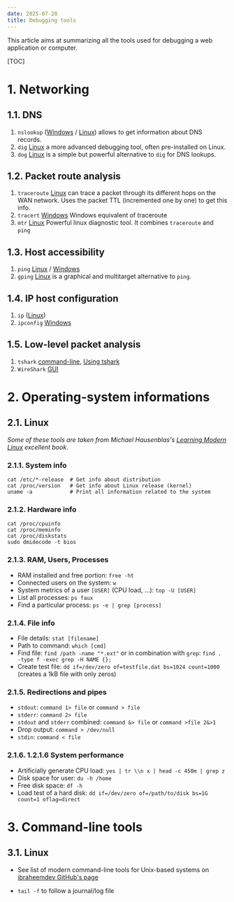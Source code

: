 ```yaml
---
date: 2025-07-28
title: Debugging tools
---
```


This article aims at summarizing all the tools used for debugging a web application or computer.

[TOC]

# 1. Networking

##  1.1. DNS

1. `nslookup` ([Windows](https://learn.microsoft.com/fr-fr/windows-server/administration/windows-commands/nslookup) / [Linux](https://linux.die.net/man/1/nslookup)) allows to get information about DNS records. 
2. `dig` [Linux](https://linux.die.net/man/1/dig) a more advanced debugging tool, often pre-installed on Linux.
3. `dog` [Linux](https://github.com/ogham/dog) is a simple but powerful alternative to `dig` for DNS lookups.

## 1.2. Packet route analysis 

1. `traceroute` [Linux](https://linux.die.net/man/8/traceroute) can trace a packet through its different hops on the WAN network. Uses the packet TTL (incremented one by one) to get this info.
2. `tracert` [Windows](https://learn.microsoft.com/fr-fr/windows-server/administration/windows-commands/tracert) Windows equivalent of traceroute
3. `mtr` [Linux](https://linux.die.net/man/8/mtr) Powerful linux diagnostic tool. It combines `traceroute` and `ping`

## 1.3. Host accessibility

1. `ping` [Linux](https://linux.die.net/man/8/ping) / [Windows](https://learn.microsoft.com/fr-fr/windows-server/administration/windows-commands/ping)
2. `gping` [Linux](https://manpages.debian.org/testing/gping/gping.1.en.html) is a graphical and multitarget alternative to `ping`.

## 1.4. IP host configuration

1. `ip` ([Linux](https://linux.die.net/man/8/ip))
2. `ipconfig` [Windows](https://learn.microsoft.com/fr-fr/windows-server/administration/windows-commands/ipconfig)

## 1.5. Low-level packet analysis

1. `tshark` [command-line](https://www.wireshark.org/docs/man-pages/tshark.html), [Using tshark](https://opensource.com/article/20/1/wireshark-linux-tshark)
2. `WireShark` [GUI](https://www.wireshark.org/)

# 2. Operating-system informations

## 2.1. Linux

_Some of these tools are taken from Michael Hausenblas's [Learning Modern Linux](https://modern-linux.info/) excellent book_.

### 2.1.1. System info

``` { .bash }
cat /etc/*-release  # Get info about distribution
cat /proc/version   # Get info about Linux release (kernel)
uname -a            # Print all information related to the system
```

### 2.1.2. Hardware info

``` { .bash }
cat /proc/cpuinfo
cat /proc/meminfo
cat /proc/diskstats
sudo dmidecode -t bios
```

### 2.1.3. RAM, Users, Processes

- RAM installed and free portion: `free -ht`
- Connected users on the system: `w`
- System metrics of a user `[USER]` (CPU load, ...): `top -U [USER]`
- List all processes: `ps faux`
- Find a particular process: `ps -e | grep [process]`

### 2.1.4. File info

- File details: `stat [filename]`
- Path to command: `which [cmd]`
- Find file: `find /path -name "*.ext"` or in combination with `grep`: `find . -type f -exec grep -H NAME {};`
- Create test file: `dd if=/dev/zero of=testfile.dat bs=1024 count=1000` (creates a 1kB file with only zeros)

### 2.1.5. Redirections and pipes

- `stdout`: `command 1> file` or `command > file`
- `stderr`: `command 2> file`
- `stdout` and `stderr` combined: `command &> file` or `command >file 2&>1`
- Drop output: `command > /dev/null`
- `stdin`: `command < file`

### 2.1.6. 1.2.1.6 System performance

- Artificially generate CPU load: `yes | tr \\n x | head -c 450m | grep z`
- Disk space for user: `du -h /home`
- Free disk space: `df -h`
- Load test of a hard disk: `dd if=/dev/zero of=/path/to/disk bs=1G count=1 oflag=direct`


# 3. Command-line tools

## 3.1. Linux

- See list of modern command-line tools for Unix-based systems on [ibraheemdev GitHub's page](https://github.com/ibraheemdev/modern-unix)

- `tail -f` to follow a journal/log file